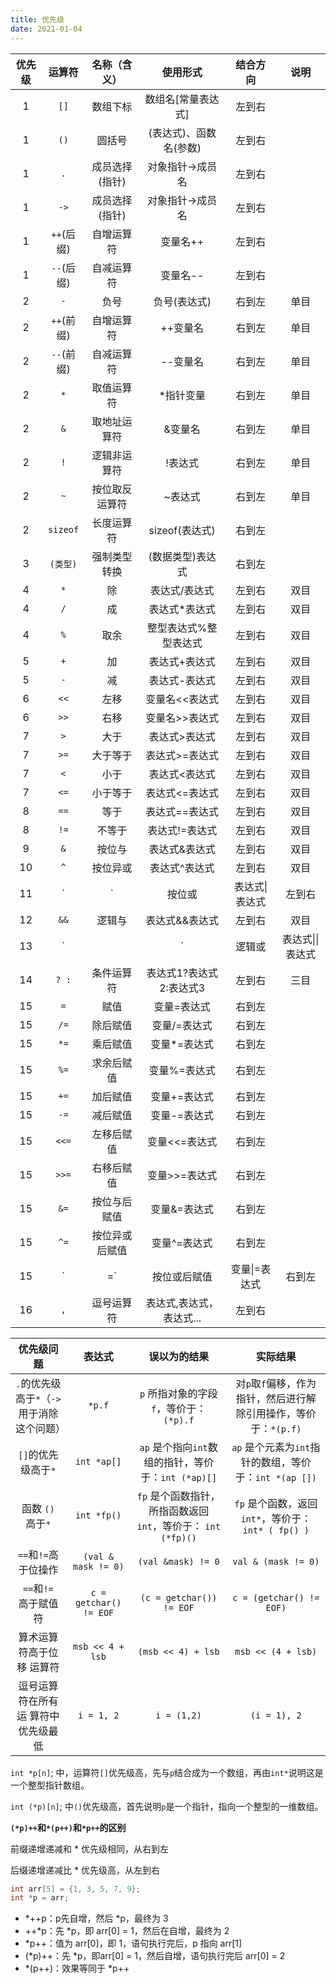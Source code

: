 ```yaml
---
title: 优先级
date: 2021-01-04
---
```


| 优先级 |   运算符   |  名称（含义）  |         使用形式         | 结合方向 | 说明 |
| :----: | :--------: | :------------: | :----------------------: | :------: | :--: |
|   1    |    `[]`    |    数组下标    |    数组名[常量表达式]    |  左到右  |      |
|   1    |    `()`    |     圆括号     |  (表达式)、函数名(参数)  |  左到右  |      |
|   1    |    `.`     | 成员选择(指针) |     对象指针->成员名     |  左到右  |      |
|   1    |    `->`    | 成员选择(指针) |     对象指针->成员名     |  左到右  |      |
|   1    | `++`(后缀) |   自增运算符   |         变量名++         |  左到右  |      |
|   1    | `--`(后缀) |   自减运算符   |         变量名--         |  左到右  |      |
|   2    |    `-`     |      负号      |       负号(表达式)       |  右到左  | 单目 |
|   2    | `++`(前缀) |   自增运算符   |         ++变量名         |  右到左  | 单目 |
|   2    | `--`(前缀) |   自减运算符   |         --变量名         |  右到左  | 单目 |
|   2    |    `*`     |   取值运算符   |        *指针变量         |  右到左  | 单目 |
|   2    |    `&`     |  取地址运算符  |         &变量名          |  右到左  | 单目 |
|   2    |    `!`     |  逻辑非运算符  |         !表达式          |  右到左  | 单目 |
|   2    |    `~`     | 按位取反运算符 |         ~表达式          |  右到左  | 单目 |
|   2    |  `sizeof`  |   长度运算符   |      sizeof(表达式)      |  右到左  |      |
|   3    |  `(类型)`  |  强制类型转换  |     (数据类型)表达式     |  右到左  |      |
|   4    |    `*`     |       除       |      表达式/表达式       |  左到右  | 双目 |
|   4    |    `/`     |       成       |      表达式*表达式       |  左到右  | 双目 |
|   4    |    `%`     |      取余      |  整型表达式%整型表达式   |  左到右  | 双目 |
|   5    |    `+`     |       加       |      表达式+表达式       |  左到右  | 双目 |
|   5    |    `-`     |       减       |      表达式-表达式       |  左到右  | 双目 |
|   6    |    `<<`    |      左移      |      变量名<<表达式      |  左到右  | 双目 |
|   6    |    `>>`    |      右移      |      变量名>>表达式      |  左到右  | 双目 |
|   7    |    `>`     |      大于      |      表达式>表达式       |  左到右  | 双目 |
|   7    |    `>=`    |    大于等于    |      表达式>=表达式      |  左到右  | 双目 |
|   7    |    `<`     |      小于      |      表达式<表达式       |  左到右  | 双目 |
|   7    |    `<=`    |    小于等于    |      表达式<=表达式      |  左到右  | 双目 |
|   8    |    `==`    |      等于      |      表达式==表达式      |  左到右  | 双目 |
|   8    |    `!=`    |     不等于     |      表达式!=表达式      |  左到右  | 双目 |
|   9    |    `&`     |     按位与     |      表达式&表达式       |  左到右  | 双目 |
|   10   |    `^`     |    按位异或    |      表达式^表达式       |  左到右  | 双目 |
|   11   |    `|`     |     按位或     |      表达式\|表达式      |  左到右  | 双目 |
|   12   |    `&&`    |     逻辑与     |      表达式&&表达式      |  左到右  | 双目 |
|   13   |    `||`    |     逻辑或     |     表达式\|\|表达式     |  左到右  | 双目 |
|   14   |   `? :`    |   条件运算符   | 表达式1?表达式2:表达式3  |  左到右  | 三目 |
|   15   |    `=`     |      赋值      |       变量=表达式        |  右到左  |      |
|   15   |    `/=`    |    除后赋值    |       变量/=表达式       |  右到左  |      |
|   15   |    `*=`    |    乘后赋值    |       变量*=表达式       |  右到左  |      |
|   15   |    `%=`    |   求余后赋值   |       变量%=表达式       |  右到左  |      |
|   15   |    `+=`    |    加后赋值    |       变量+=表达式       |  右到左  |      |
|   15   |    `-=`    |    减后赋值    |       变量-=表达式       |  右到左  |      |
|   15   |   `<<=`    |   左移后赋值   |      变量<<=表达式       |  右到左  |      |
|   15   |   `>>=`    |   右移后赋值   |      变量>>=表达式       |  右到左  |      |
|   15   |    `&=`    |  按位与后赋值  |       变量&=表达式       |  右到左  |      |
|   15   |    `^=`    | 按位异或后赋值 |       变量^=表达式       |  右到左  |      |
|   15   |    `|=`    |  按位或后赋值  |      变量\|=表达式       |  右到左  |      |
|   16   |    `,`     |   逗号运算符   | 表达式,表达式，表达式... |  左到右  |      |

|                 优先级问题                 |         表达式         |                         误以为的结果                         |                           实际结果                           |
| :----------------------------------------: | :--------------------: | :----------------------------------------------------------: | :----------------------------------------------------------: |
| `.`的优先级高于`*`（`->`用于消除这个问题） |         `*p.f`         |           `p` 所指对象的字段 `f`，等价于：`(*p).f`           | 对`p`取`f`偏移，作为指针，然后进行解除引用操作，等价于：`*(p.f)` |
|            `[]`的优先级高于`*`             |      `int *ap[]`       |     `ap` 是个指向`int`数组的指针，等价于：`int (*ap)[]`      |    `ap` 是个元素为`int`指针的数组，等价于：`int *(ap [])`    |
|             函数 `()` 高于`*`              |      `int *fp()`       | `fp` 是个函数指针，所指函数返回 `int`，等价于： `int (*fp)()` |     `fp` 是个函数，返回 `int*`，等价于：`int* ( fp() )`      |
|            `==`和`!=`高于位操作            |  `(val & mask != 0)`   |                      `(val &mask) != 0`                      |                     `val & (mask != 0)`                      |
|           `==`和`!= `高于赋值符            | `c = getchar() != EOF` |                   `(c = getchar()) != EOF`                   |                   `c = (getchar() != EOF)`                   |
|         算术运算符高于位移 运算符          |    `msb << 4 + lsb`    |                      `(msb << 4) + lsb`                      |                      `msb << (4 + lsb)`                      |
|    逗号运算符在所有运 算符中优先级最低     |       `i = 1, 2`       |                         `i = (1,2)`                          |                         `(i = 1), 2`                         |


`int *p[n]`; 中，运算符`[]`优先级高，先与`p`结合成为一个数组，再由`int*`说明这是一个整型指针数组。

`int (*p)[n]`; 中`()`优先级高，首先说明`p`是一个指针，指向一个整型的一维数组。

**`(*p)++`和`*(p++)`和`*p++`的区别**

前缀递增递减和 * 优先级相同，从右到左

后缀递增递减比 * 优先级高，从左到右
```c
int arr[5] = {1, 3, 5, 7, 9};
int *p = arr;
```
+ *++p：p先自增，然后 *p，最终为 3
+ ++*p：先 *p，即 arr[0] = 1，然后在自增，最终为 2
+ *p++：值为 arr[0]，即 1，语句执行完后，p 指向 arr[1]
+ (*p)++：先 *p，即arr[0] = 1，然后自增，语句执行完后 arr[0] = 2
+ *(p++)：效果等同于 *p++
